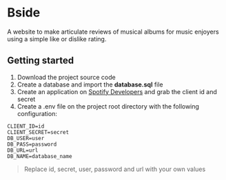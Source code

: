 # Bside
A website to make articulate reviews of musical albums for music enjoyers using a simple like or dislike rating.

## Getting started
1. Download the project source code
2. Create a database and import the **database.sql** file
3. Create an application on [Spotify Developers](https://developer.spotify.com) and grab the client id and secret
4. Create a .env file on the project root directory with the following configuration:
```
CLIENT_ID=id
CLIENT_SECRET=secret
DB_USER=user
DB_PASS=password
DB_URL=url
DB_NAME=database_name
```
> Replace id, secret, user, password and url with your own values
